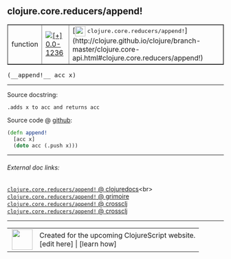 ## clojure.core.reducers/append!



 <table border="1">
<tr>
<td>function</td>
<td><a href="https://github.com/cljsinfo/cljs-api-docs/tree/0.0-1236"><img valign="middle" alt="[+] 0.0-1236" title="Added in 0.0-1236" src="https://img.shields.io/badge/+-0.0--1236-lightgrey.svg"></a> </td>
<td>
[<img height="24px" valign="middle" src="http://i.imgur.com/1GjPKvB.png"> <samp>clojure.core.reducers/append!</samp>](http://clojure.github.io/clojure/branch-master/clojure.core-api.html#clojure.core.reducers/append!)
</td>
</tr>
</table>


 <samp>
(__append!__ acc x)<br>
</samp>

---





Source docstring:

```
.adds x to acc and returns acc
```


Source code @ [github](https://github.com/clojure/clojurescript/blob/r1843/src/cljs/clojure/core/reducers.cljs#L225-L228):

```clj
(defn append!
  [acc x]
  (doto acc (.push x)))
```

<!--
Repo - tag - source tree - lines:

 <pre>
clojurescript @ r1843
└── src
    └── cljs
        └── clojure
            └── core
                └── <ins>[reducers.cljs:225-228](https://github.com/clojure/clojurescript/blob/r1843/src/cljs/clojure/core/reducers.cljs#L225-L228)</ins>
</pre>

-->

---



###### External doc links:

[`clojure.core.reducers/append!` @ clojuredocs](http://clojuredocs.org/clojure.core.reducers/append!)<br>
[`clojure.core.reducers/append!` @ grimoire](http://conj.io/store/v1/org.clojure/clojure/1.7.0-beta3/clj/clojure.core.reducers/append%21/)<br>
[`clojure.core.reducers/append!` @ crossclj](http://crossclj.info/fun/clojure.core.reducers/append%21.html)<br>
[`clojure.core.reducers/append!` @ crossclj](http://crossclj.info/fun/clojure.core.reducers.cljs/append%21.html)<br>

---

 <table>
<tr><td>
<img valign="middle" align="right" width="48px" src="http://i.imgur.com/Hi20huC.png">
</td><td>
Created for the upcoming ClojureScript website.<br>
[edit here] | [learn how]
</td></tr></table>

[edit here]:https://github.com/cljsinfo/cljs-api-docs/blob/master/cljsdoc/clojure.core.reducers/appendBANG.cljsdoc
[learn how]:https://github.com/cljsinfo/cljs-api-docs/wiki/cljsdoc-files

<!--

This information was too distracting to show to readers, but I'll leave it
commented here since it is helpful to:

- pretty-print the data used to generate this document
- and show how to retrieve that data



The API data for this symbol:

```clj
{:ns "clojure.core.reducers",
 :name "append!",
 :signature ["[acc x]"],
 :history [["+" "0.0-1236"]],
 :type "function",
 :full-name-encode "clojure.core.reducers/appendBANG",
 :source {:code "(defn append!\n  [acc x]\n  (doto acc (.push x)))",
          :title "Source code",
          :repo "clojurescript",
          :tag "r1843",
          :filename "src/cljs/clojure/core/reducers.cljs",
          :lines [225 228]},
 :full-name "clojure.core.reducers/append!",
 :clj-symbol "clojure.core.reducers/append!",
 :docstring ".adds x to acc and returns acc"}

```

Retrieve the API data for this symbol:

```clj
;; from Clojure REPL
(require '[clojure.edn :as edn])
(-> (slurp "https://raw.githubusercontent.com/cljsinfo/cljs-api-docs/catalog/cljs-api.edn")
    (edn/read-string)
    (get-in [:symbols "clojure.core.reducers/append!"]))
```

-->
